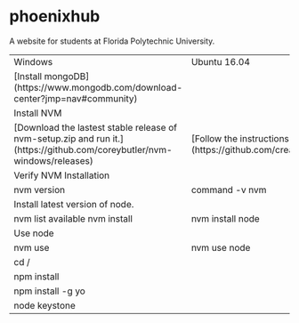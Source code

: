 # phoenixhub
A website for students at Florida Polytechnic University.

<table>
  <tr>
    <td>Windows</td>
    <td>Ubuntu 16.04</td>
    <td>Notes</td>
  </tr>
  <tr>
    <td>[Install mongoDB](https://www.mongodb.com/download-center?jmp=nav#community)</td>
    <td></td>
    <td></td>
  </tr>
  <tr>
    <td>Install NVM</td>
    <td></td>
    <td></td>
  </tr>
  <tr>
    <td>[Download the lastest stable release of nvm-setup.zip and run it.](https://github.com/coreybutler/nvm-windows/releases)</td>
    <td>[Follow the instructions here.](https://github.com/creationix/nvm#installation)</td>
    <td></td>
  </tr>
  <tr>
    <td>Verify NVM Installation</td>
    <td></td>
    <td></td>
  </tr>
  <tr>
    <td>nvm version</td>
    <td>command -v nvm</td>
    <td></td>
  </tr>
  <tr>
    <td>Install latest version of node.</td>
    <td></td>
    <td></td>
  </tr>
  <tr>
    <td>nvm list available
nvm install <version></td>
    <td>nvm install node</td>
    <td></td>
  </tr>
  <tr>
    <td>Use node</td>
    <td></td>
    <td></td>
  </tr>
  <tr>
    <td>nvm use <version></td>
    <td>nvm use node</td>
    <td></td>
  </tr>
  <tr>
    <td>cd /<desired path></td>
    <td></td>
    <td></td>
  </tr>
  <tr>
    <td>npm install</td>
    <td></td>
    <td></td>
  </tr>
  <tr>
    <td>npm install -g yo</td>
    <td></td>
    <td></td>
  </tr>
  <tr>
    <td>node keystone</td>
    <td></td>
    <td></td>
  </tr>
</table>


